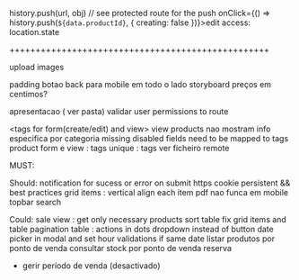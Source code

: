 
history.push(url, obj)
// see protected route for the push  onClick={() => history.push(`${data.productId}`, { creating: false })}>edit</Button>
access:
location.state


++++++++++++++++++++++++++++++++++++++++++++++++++
	
upload images




padding
botao back para mobile em todo o lado
storyboard
preços em centimos?

apresentacao ( ver pasta)
validar user permissions to route

<tags for form(create/edit) and view>
view products nao mostram info especifica por categoria <same reason below>
missing disabled fields need to be mapped to tags 
product form e view : tags unique : tags ver ficheiro remote

MUST:


Should:
	notification for sucess or error on submit
https
cookie persistent && best practices
grid items : vertical align each item
pdf nao funca em mobile
topbar
search



Could:
sale view : get only necessary products
sort table fix
grid items and table pagination
table : actions in dots dropdown instead of button
date picker in modal and set hour validations if same date
listar produtos por ponto de venda
consultar stock por ponto de venda
reserva
- gerir período de venda (desactivado)